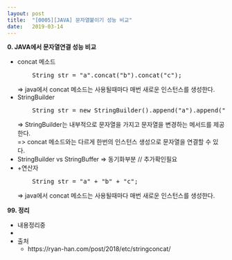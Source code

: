 ```yaml
---
layout: post
title:  "[0005][JAVA] 문자열붙이기 성능 비교"
date:   2019-03-14
---
```


**0. JAVA에서 문자열연결 성능 비교**
<ul class="circle lm20">
  <li>concat 메소드
    <pre class="prettyprint">
    String str = "a".concat("b").concat("c");</pre>
    => java에서 concat 메소드는 사용될때마다 매번 새로운 인스턴스를 생성한다.
  </li>
  <li>StringBuilder
    <pre class="prettyprint">
    String str = new StringBuilder().append("a").append("b").append("c").toString();</pre>
    => StringBuilder는 내부적으로 문자열을 가지고 문자열을 변경하는 메서드를 제공한다.
    <br>
    => concat 메소드와는 다르게 한번의 인스턴스 생성으로 문자열을 연결할 수 있다.
  </li>
  <li>StringBuilder vs StringBuffer
    => 동기화부분 // 추가확인필요
  </li>
  <li>+연산자
    <pre class="prettyprint">
    String str = "a" + "b" + "c";</pre>
    => java에서 concat 메소드는 사용될때마다 매번 새로운 인스턴스를 생성한다.
  </li>

</ul>


**99. 정리**
<ul class="circle lm20">
  <li>내용정리중</li>
  <li></li>
  <li>출처
    <ul class="circle lm30">
      <li>https://ryan-han.com/post/2018/etc/stringconcat/</li>
    </ul>
  </li>
</ul>
